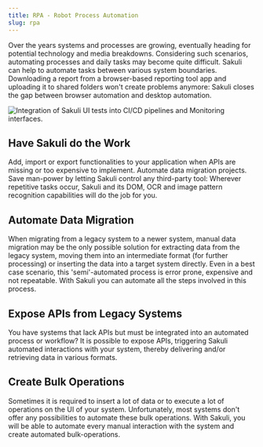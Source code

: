 ```yaml
---
title: RPA - Robot Process Automation
slug: rpa
---
```


Over the years systems and processes are growing, eventually heading for potential technology and media breakdowns. Considering such scenarios, automating processes and daily tasks may become quite difficult. Sakuli can help to automate tasks between various system boundaries. Downloading a report from a browser-based reporting tool app and uploading it to shared folders won't create problems anymore: Sakuli closes the gap between browser automation and desktop automation.


<img src="/images/content/sakuli_infrastructure.svg" alt="Integration of Sakuli UI tests into CI/CD pipelines and Monitoring interfaces." />


## Have Sakuli do the Work

Add, import or export functionalities to your application when APIs are missing or too expensive to implement. Automate data migration projects. Save man-power by letting Sakuli control any third-party tool: Wherever repetitive tasks occur, Sakuli and its DOM, OCR and image pattern recognition capabilities will do the job for you.

## Automate Data Migration

When migrating from a legacy system to a newer system, manual data migration may be the only possible solution for extracting data from the legacy system, moving them into an intermediate format (for further processing) or inserting the data into a target system directly. Even in a best case scenario, this 'semi'-automated process is error prone, expensive and not repeatable. With Sakuli you can automate all the steps involved in this process.

## Expose APIs from Legacy Systems

You have systems that lack APIs but must be integrated into an automated process or workflow? It is possible to expose APIs, triggering Sakuli automated interactions with your system, thereby delivering and/or retrieving data in various formats.

## Create Bulk Operations

Sometimes it is required to insert a lot of data or to execute a lot of operations on the UI of your system. Unfortunately, most systems don't offer any possibilities to automate these bulk operations. With Sakuli, you will be able to automate every manual interaction with the system and create automated bulk-operations.
